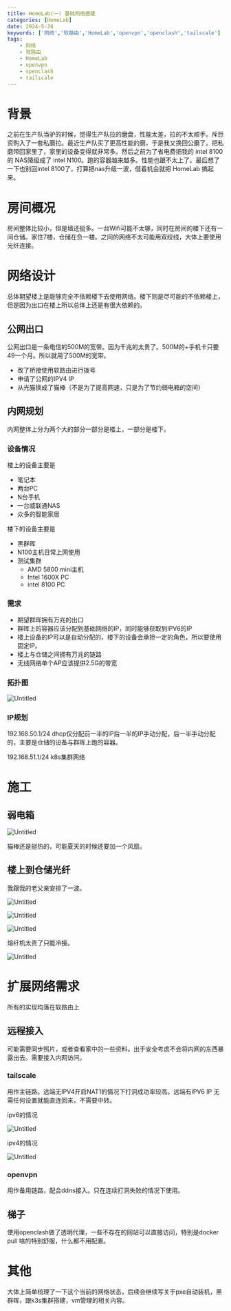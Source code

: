 ```yaml
---
title: HomeLab(一) 基础网络搭建
categories: [HomeLab]
date: 2024-5-28
keywords: ['网络','软路由','HomeLab','openvpn','openclash','tailscale']
tags:
    - 网络
    - 软路由
    - HomeLab
    - openvpn
    - openclash
    - tailscale
---
```


# 背景

之前在生产队当驴的时候，觉得生产队拉的磨盘，性能太差，拉的不太顺手。斥巨资购入了一套私磨拉。最近生产队买了更高性能的磨，于是我又换回公磨了。把私磨带回家里了，家里的设备变得就非常多。然后之前为了省电费把我的 intel 8100 的 NAS降级成了 intel N100。跑的容器越来越多。性能也跟不太上了。最后想了一下也别回intel 8100了，打算把nas升级一波，借着机会就把 HomeLab 搞起来。

<!-- more -->

# 房间概况

房间整体比较小，但是墙还挺多。一台Wifi可能不太够，同时在房间的楼下还有一间仓储。家住7楼，仓储在负一楼。之间的网络不太可能用双绞线，大体上要使用光纤连接。

# 网络设计

总体期望楼上是能够完全不依赖楼下去使用网络。楼下则是尽可能的不依赖楼上，但是因为出口在楼上所以总体上还是有很大依赖的。

## 公网出口

公网出口是一条电信的500M的宽带。因为千兆的太贵了。500M的+手机卡只要49一个月。所以就用了500M的宽带。

- 改了桥接使用软路由进行拨号
- 申请了公网的IPV4 IP
- 从光猫换成了猫棒（不是为了提高网速，只是为了节约弱电箱的空间）

## 内网规划

内网整体上分为两个大的部分一部分是楼上，一部分是楼下。

### 设备情况

楼上的设备主要是

- 笔记本
- 两台PC
- N台手机
- 一台威联通NAS
- 众多的智能家居

楼下的设备主要是

- 黑群晖
- N100主机日常上网使用
- 测试集群
    - AMD 5800 mini主机
    - Intel 1600X PC
    - intel 8100 PC

### 需求

- 期望群晖拥有万兆的出口
- 群晖上的容器应该分配到基础网络的IP，同时能够获取到IPV6的IP
- 楼上设备的IP可以是自动分配的，楼下的设备会承担一定的角色，所以要使用固定IP。
- 楼上与仓储之间拥有万兆的链路
- 无线网络单个AP应该提供2.5G的带宽

### 拓扑图

![Untitled](https://cdn.jsdelivr.net/gh/phantooom/image-box/homelab-network/Untitled%201.png)

### IP规划

192.168.50.1/24 dhcp仅分配前一半的IP后一半的IP手动分配，后一半手动分配的，主要是仓储的设备与群晖上跑的容器。

192.168.51.1/24 k8s集群网络

# 施工

## 弱电箱

![Untitled](https://cdn.jsdelivr.net/gh/phantooom/image-box/homelab-network/Untitled.jpeg)

猫棒还是挺热的，可能夏天的时候还要加一个风扇。

## 楼上到仓储光纤

我跟我的老父亲安排了一波。

![Untitled](https://cdn.jsdelivr.net/gh/phantooom/image-box/homelab-network/Untitled%201.jpeg)

![Untitled](https://cdn.jsdelivr.net/gh/phantooom/image-box/homelab-network/Untitled%202.jpeg)

![Untitled](https://cdn.jsdelivr.net/gh/phantooom/image-box/homelab-network/Untitled%203.jpeg)

熔纤机太贵了只能冷接。

![Untitled](https://cdn.jsdelivr.net/gh/phantooom/image-box/homelab-network/Untitled%204.jpeg)

# 扩展网络需求

所有的实现均落在软路由上

## 远程接入

可能需要同步照片，或者查看家中的一些资料。出于安全考虑不会将内网的东西暴露出去。需要接入内网访问。

### tailscale

用作主链路。远端无IPV4开启NAT1的情况下打洞成功率较高。远端有IPV6 IP 无需任何设置就能直连回来，不需要中转。

ipv6的情况

![Untitled](https://cdn.jsdelivr.net/gh/phantooom/image-box/homelab-network/Untitled%202.png)

ipv4的情况

![Untitled](https://cdn.jsdelivr.net/gh/phantooom/image-box/homelab-network/Untitled%203.png)

### openvpn

用作备用链路，配合ddns接入。只在连续打洞失败的情况下使用。

## 梯子

使用openclash做了透明代理，一些不存在的网站可以直接访问，特别是docker pull 啥的特别舒服，什么都不用配置。

# 其他

大体上简单梳理了一下这个当前的网络状态，后续会继续写关于pxe自动装机，黑群晖，跟k3s集群搭建，vm管理的相关内容。